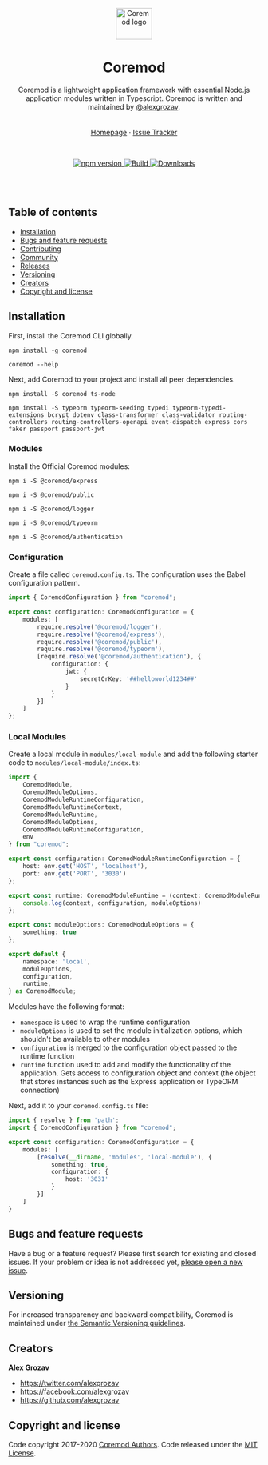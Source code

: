 <p align="center">
    <a href="https://coremod.io/">
        <img src="https://raw.githubusercontent.com/coremod-io/coremod/master/logo.svg" alt="Coremod logo" width=72 height=63>
    </a>
</p>

<h1 align="center">Coremod</h1>

<p align="center">
    Coremod is a lightweight application framework with essential Node.js application modules written in Typescript. Coremod is written and maintained by <a href="https://twitter.com/alexgrozav">@alexgrozav</a>.
    <br/>
    <br/>
    <br/>
    <a href="https://coremod.io">Homepage</a>
    ·
    <a href="https://github.com/coremod-io/coremod/issues">Issue Tracker</a>
</p>

<br/>

<p align="center">
    <a href="https://www.npmjs.com/package/@inkline/inkline">
        <img src="https://img.shields.io/npm/v/coremod.svg" alt="npm version">
    </a>
    <a href="https://github.com/inkline/inkline/actions">
        <img src="https://github.com/coremod-io/coremod/workflows/Build/badge.svg" alt="Build">
    </a>
    <a href="https://www.npmjs.com/package/coremod">
        <img src="https://img.shields.io/npm/dm/coremod.svg" alt="Downloads">
    </a>
</p>

<br/>
<br/>

## Table of contents
- [Installation](#installation)
- [Bugs and feature requests](#bugs-and-feature-requests)
- [Contributing](#contributing)
- [Community](#community)
- [Releases](#releases)
- [Versioning](#versioning)
- [Creators](#creators)
- [Copyright and license](#copyright-and-license)

## Installation
First, install the Coremod CLI globally.

~~~
npm install -g coremod
~~~

~~~
coremod --help
~~~

Next, add Coremod to your project and install all peer dependencies.
~~~
npm install -S coremod ts-node
~~~

~~~
npm install -S typeorm typeorm-seeding typedi typeorm-typedi-extensions bcrypt dotenv class-transformer class-validator routing-controllers routing-controllers-openapi event-dispatch express cors faker passport passport-jwt
~~~

### Modules
Install the Official Coremod modules:

~~~
npm i -S @coremod/express
~~~
~~~
npm i -S @coremod/public
~~~
~~~
npm i -S @coremod/logger
~~~
~~~
npm i -S @coremod/typeorm
~~~
~~~
npm i -S @coremod/authentication
~~~

### Configuration
Create a file called `coremod.config.ts`. The configuration uses the Babel configuration pattern.

~~~typescript
import { CoremodConfiguration } from "coremod";

export const configuration: CoremodConfiguration = {
    modules: [
        require.resolve('@coremod/logger'),
        require.resolve('@coremod/express'),
        require.resolve('@coremod/public'),
        require.resolve('@coremod/typeorm'),
        [require.resolve('@coremod/authentication'), {
            configuration: {
                jwt: {
                    secretOrKey: '##helloworld1234##'
                }
            }
        }]
    ]
};
~~~

### Local Modules

Create a local module in `modules/local-module` and add the following starter code to `modules/local-module/index.ts`:

~~~typescript
import {
    CoremodModule,
    CoremodModuleOptions,
    CoremodModuleRuntimeConfiguration,
    CoremodModuleRuntimeContext,
    CoremodModuleRuntime,
    CoremodModuleOptions,
    CoremodModuleRuntimeConfiguration, 
    env
} from "coremod";

export const configuration: CoremodModuleRuntimeConfiguration = {
    host: env.get('HOST', 'localhost'),
    port: env.get('PORT', '3030')
};

export const runtime: CoremodModuleRuntime = (context: CoremodModuleRuntimeContext, configuration: CoremodModuleRuntimeConfiguration, moduleOptions: CoremodModuleOptions) => {
    console.log(context, configuration, moduleOptions)
};

export const moduleOptions: CoremodModuleOptions = {
    something: true
};

export default {
    namespace: 'local',
    moduleOptions,
    configuration,
    runtime,
} as CoremodModule;
~~~

Modules have the following format:
- `namespace` is used to wrap the runtime configuration
- `moduleOptions` is used to set the module initialization options, which shouldn't be available to other modules
- `configuration` is merged to the configuration object passed to the runtime function
- `runtime` function used to add and modify the functionality of the application. Gets access to configuration object and context (the object that stores instances such as the Express application or TypeORM connection)

Next, add it to your `coremod.config.ts` file:

~~~typescript
import { resolve } from 'path';
import { CoremodConfiguration } from "coremod";

export const configuration: CoremodConfiguration = {
    modules: [
        [resolve(__dirname, 'modules', 'local-module'), {
            something: true,
            configuration: {
                host: '3031'
            }
        }]
    ]
}
~~~

## Bugs and feature requests
Have a bug or a feature request? Please first search for existing and closed issues.
If your problem or idea is not addressed yet, [please open a new issue](https://github.com/coremod-io/coremod/issues/new).

## Versioning
For increased transparency and backward compatibility,
Coremod is maintained under [the Semantic Versioning guidelines](https://semver.org/).

## Creators
**Alex Grozav**

- <https://twitter.com/alexgrozav>
- <https://facebook.com/alexgrozav>
- <https://github.com/alexgrozav>

## Copyright and license
Code copyright 2017-2020 [Coremod Authors](https://github.com/coremod-io/coremod/graphs/contributors).
Code released under the [MIT License](https://github.com/coremod-io/coremod/blob/master/packages/coremod/LICENSE).
